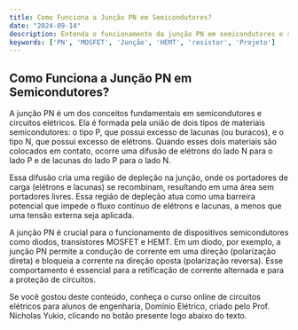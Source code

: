 ```yaml
---
title: Como Funciona a Junção PN em Semicondutores?
date: "2024-09-14"
description: Entenda o funcionamento da junção PN em semicondutores e sua importância em circuitos elétricos.
keywords: ['PN', 'MOSFET', 'Junção', 'HEMT', 'resistor', 'Projeto']
---
```


## Como Funciona a Junção PN em Semicondutores?

A junção PN é um dos conceitos fundamentais em semicondutores e circuitos elétricos. Ela é formada pela união de dois tipos de materiais semicondutores: o tipo P, que possui excesso de lacunas (ou buracos), e o tipo N, que possui excesso de elétrons. Quando esses dois materiais são colocados em contato, ocorre uma difusão de elétrons do lado N para o lado P e de lacunas do lado P para o lado N.

Essa difusão cria uma região de depleção na junção, onde os portadores de carga (elétrons e lacunas) se recombinam, resultando em uma área sem portadores livres. Essa região de depleção atua como uma barreira potencial que impede o fluxo contínuo de elétrons e lacunas, a menos que uma tensão externa seja aplicada.

A junção PN é crucial para o funcionamento de dispositivos semicondutores como diodos, transistores MOSFET e HEMT. Em um diodo, por exemplo, a junção PN permite a condução de corrente em uma direção (polarização direta) e bloqueia a corrente na direção oposta (polarização reversa). Esse comportamento é essencial para a retificação de corrente alternada e para a proteção de circuitos.

Se você gostou deste conteúdo, conheça o curso online de circuitos elétricos para alunos de engenharia, Domínio Elétrico, criado pelo Prof. Nicholas Yukio, clicando no botão presente logo abaixo do texto.